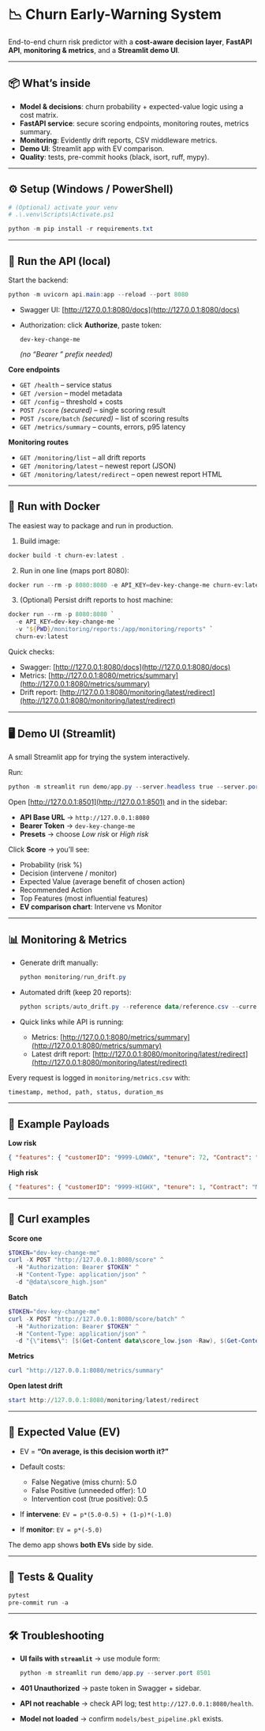# 📉 Churn Early-Warning System

End-to-end churn risk predictor with a **cost-aware decision layer**, **FastAPI API**, **monitoring & metrics**, and a **Streamlit demo UI**.

---

## 📦 What’s inside
- **Model & decisions**: churn probability + expected-value logic using a cost matrix.  
- **FastAPI service**: secure scoring endpoints, monitoring routes, metrics summary.  
- **Monitoring**: Evidently drift reports, CSV middleware metrics.  
- **Demo UI**: Streamlit app with EV comparison.  
- **Quality**: tests, pre-commit hooks (black, isort, ruff, mypy).  

---

## ⚙️ Setup (Windows / PowerShell)
```powershell
# (Optional) activate your venv
# .\.venv\Scripts\Activate.ps1

python -m pip install -r requirements.txt
````

---

## 🚀 Run the API (local)

Start the backend:

```powershell
python -m uvicorn api.main:app --reload --port 8080
```

* Swagger UI: [http://127.0.0.1:8080/docs](http://127.0.0.1:8080/docs)
* Authorization: click **Authorize**, paste token:

  ```
  dev-key-change-me
  ```

  *(no “Bearer ” prefix needed)*

**Core endpoints**

* `GET /health` – service status
* `GET /version` – model metadata
* `GET /config` – threshold + costs
* `POST /score` *(secured)* – single scoring result
* `POST /score/batch` *(secured)* – list of scoring results
* `GET /metrics/summary` – counts, errors, p95 latency

**Monitoring routes**

* `GET /monitoring/list` – all drift reports
* `GET /monitoring/latest` – newest report (JSON)
* `GET /monitoring/latest/redirect` – open newest report HTML

---

## 🐳 Run with Docker

The easiest way to package and run in production.

1. Build image:

```powershell
docker build -t churn-ev:latest .
```

2. Run in one line (maps port 8080):

```powershell
docker run --rm -p 8080:8080 -e API_KEY=dev-key-change-me churn-ev:latest
```

3. (Optional) Persist drift reports to host machine:

```powershell
docker run --rm -p 8080:8080 `
  -e API_KEY=dev-key-change-me `
  -v "${PWD}/monitoring/reports:/app/monitoring/reports" `
  churn-ev:latest
```

Quick checks:

* Swagger: [http://127.0.0.1:8080/docs](http://127.0.0.1:8080/docs)
* Metrics: [http://127.0.0.1:8080/metrics/summary](http://127.0.0.1:8080/metrics/summary)
* Drift report: [http://127.0.0.1:8080/monitoring/latest/redirect](http://127.0.0.1:8080/monitoring/latest/redirect)

---

## 🖥️ Demo UI (Streamlit)

A small Streamlit app for trying the system interactively.

Run:

```powershell
python -m streamlit run demo/app.py --server.headless true --server.port 8501
```

Open [http://127.0.0.1:8501](http://127.0.0.1:8501) and in the sidebar:

* **API Base URL** → `http://127.0.0.1:8080`
* **Bearer Token** → `dev-key-change-me`
* **Presets** → choose *Low risk* or *High risk*

Click **Score** → you’ll see:

* Probability (risk %)
* Decision (intervene / monitor)
* Expected Value (average benefit of chosen action)
* Recommended Action
* Top Features (most influential features)
* **EV comparison chart**: Intervene vs Monitor

---

## 📊 Monitoring & Metrics

* Generate drift manually:

  ```powershell
  python monitoring/run_drift.py
  ```

* Automated drift (keep 20 reports):

  ```powershell
  python scripts/auto_drift.py --reference data/reference.csv --current data/current.csv --keep 20
  ```

* Quick links while API is running:

  * Metrics: [http://127.0.0.1:8080/metrics/summary](http://127.0.0.1:8080/metrics/summary)
  * Latest drift report: [http://127.0.0.1:8080/monitoring/latest/redirect](http://127.0.0.1:8080/monitoring/latest/redirect)

Every request is logged in `monitoring/metrics.csv` with:

```
timestamp, method, path, status, duration_ms
```

---

## 🧪 Example Payloads

**Low risk**

```json
{ "features": { "customerID": "9999-LOWWX", "tenure": 72, "Contract": "Two year", "MonthlyCharges": 45.0, "TotalCharges_num": 3240.0, "...": "..." } }
```

**High risk**

```json
{ "features": { "customerID": "9999-HIGHX", "tenure": 1, "Contract": "Month-to-month", "MonthlyCharges": 95.5, "TotalCharges_num": 95.5, "...": "..." } }
```

---

## 🧷 Curl examples

**Score one**

```powershell
$TOKEN="dev-key-change-me"
curl -X POST "http://127.0.0.1:8080/score" ^
  -H "Authorization: Bearer $TOKEN" ^
  -H "Content-Type: application/json" ^
  -d "@data\score_high.json"
```

**Batch**

```powershell
$TOKEN="dev-key-change-me"
curl -X POST "http://127.0.0.1:8080/score/batch" ^
  -H "Authorization: Bearer $TOKEN" ^
  -H "Content-Type: application/json" ^
  -d "{\"items\": [$(Get-Content data\score_low.json -Raw), $(Get-Content data\score_high.json -Raw)]}"
```

**Metrics**

```powershell
curl "http://127.0.0.1:8080/metrics/summary"
```

**Open latest drift**

```powershell
start http://127.0.0.1:8080/monitoring/latest/redirect
```

---

## 🧮 Expected Value (EV)

* EV = **“On average, is this decision worth it?”**
* Default costs:

  * False Negative (miss churn): 5.0
  * False Positive (unneeded offer): 1.0
  * Intervention cost (true positive): 0.5
* If **intervene**: `EV = p*(5.0-0.5) + (1-p)*(-1.0)`
* If **monitor**: `EV = p*(-5.0)`

The demo app shows **both EVs** side by side.

---

## 🧪 Tests & Quality

```powershell
pytest
pre-commit run -a
```

---

## 🛠 Troubleshooting

* **UI fails with `streamlit`** → use module form:

  ```powershell
  python -m streamlit run demo/app.py --server.port 8501
  ```

* **401 Unauthorized** → paste token in Swagger + sidebar.

* **API not reachable** → check API log; test `http://127.0.0.1:8080/health`.

* **Model not loaded** → confirm `models/best_pipeline.pkl` exists.

```

